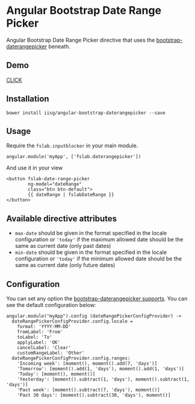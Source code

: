 # Angular Bootstrap Date Range Picker

Angular Bootstrap Date Range Picker directive that uses the [bootstrap-daterangepicker](https://github.com/dangrossman/bootstrap-daterangepicker) beneath.

## Demo
[CLICK](http://iisg.github.io/angular-bootstrap-daterangepicker/)

## Installation

```
bower install iisg/angular-bootstrap-daterangepicker --save
```

## Usage

Require the `fslab.inputblocker` in your main module.

    angular.module('myApp', ['fslab.daterangepicker'])

And use it in your view

    <button fslab-date-range-picker
            ng-model="dateRange"
            class="btn btn-default">
            {{ dateRange | fslabDateRange }}
    </button>

## Available directive attributes

* `max-date` should be given in the format specified in the locale configuration or `'today'` if the maximum allowed date should be the same as current date (only past dates)
* `min-date` should be given in the format specified in the locale configuration or `'today'` if the minimum allowed date should be the same as current date (only future dates)

## Configuration

You can set any option the [bootstrap-daterangepicker supports](http://www.daterangepicker.com/#options). You can see the default configuration below:

    angular.module("myApp").config (dateRangePickerConfigProvider) ->
      dateRangePickerConfigProvider.config.locale = 
        format: 'YYYY-MM-DD'
        fromLabel: 'From'
        toLabel: 'To'
        applyLabel: 'OK'
        cancelLabel: 'Clear'
        customRangeLabel: 'Other'
      dateRangePickerConfigProvider.config.ranges:
        'Incoming week': [moment(), moment().add(7, 'days')]
        'Tomorrow': [moment().add(1, 'days'), moment().add(1, 'days')]
        'Today': [moment(), moment()]
        'Yesterday': [moment().subtract(1, 'days'), moment().subtract(1, 'days')]
        'Past week': [moment().subtract(7, 'days'), moment()]
        'Past 30 days': [moment().subtract(30, 'days'), moment()]  
